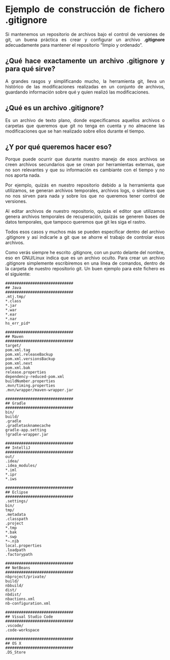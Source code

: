 <div align="justify">
  
# Ejemplo de construcción de fichero .gitignore

  Si mantenemos un repositorio de archivos bajo el control de versiones de git, un buena práctica es crear y configurar un archivo __.gitignore__ adecuadamente para mantener el repositorio “limpio y ordenado”.

## ¿Qué hace exactamente un archivo .gitignore y para qué sirve? 
  
  A grandes rasgos y simplificando mucho, la herramienta git, lleva un histórico de las modificaciones realizadas en un conjunto de archivos, guardando información sobre qué y quien realizó las modificaciones.

## ¿Qué es un archivo .gitignore? 
  
  Es un archivo de texto plano, donde especificamos aquellos archivos o carpetas que queremos que git no tenga en cuenta y no almacene las modificaciones que se han realizado sobre ellos durante el tiempo.

## ¿Y por qué queremos hacer eso?
  
  Porque puede ocurrir que durante nuestro manejo de esos archivos se creen archivos secundarios que se crean por herramientas externas, que no son relevantes y que su información es cambiante con el tiempo y no nos aporta nada.

Por ejemplo, quizás en nuestro repositorio debido a la herramienta que utilizamos, se generan archivos temporales, archivos logs, o similares que no nos sirven para nada y sobre los que no queremos tener control de versiones.

Al editar archivos de nuestro repositorio, quizás el editor que utilizamos genera archivos temporales de recuperación, quizás se generen bases de datos temporales, que tampoco queremos que git les siga el rastro.

Todos esos casos y muchos más se pueden especificar dentro del archivo .gitignore y así indicarle a git que se ahorre el trabajo de controlar esos archivos.

Como verás siempre he escrito .gitignore, con un punto delante del nombre, eso en GNU/Linux indica que es un archivo oculto.
Para crear un archivo .gitignore simplemente escribiremos en una línea de comandos, dentro de la carpeta de nuestro repositorio git. Un buen ejemplo para este fichero es el siguiente:

```console
##############################
## Java
##############################
.mtj.tmp/
*.class
*.jar
*.war
*.ear
*.nar
hs_err_pid*

##############################
## Maven
##############################
target/
pom.xml.tag
pom.xml.releaseBackup
pom.xml.versionsBackup
pom.xml.next
pom.xml.bak
release.properties
dependency-reduced-pom.xml
buildNumber.properties
.mvn/timing.properties
.mvn/wrapper/maven-wrapper.jar

##############################
## Gradle
##############################
bin/
build/
.gradle
.gradletasknamecache
gradle-app.setting
!gradle-wrapper.jar

##############################
## IntelliJ
##############################
out/
.idea/
.idea_modules/
*.iml
*.ipr
*.iws

##############################
## Eclipse
##############################
.settings/
bin/
tmp/
.metadata
.classpath
.project
*.tmp
*.bak
*.swp
*~.nib
local.properties
.loadpath
.factorypath

##############################
## NetBeans
##############################
nbproject/private/
build/
nbbuild/
dist/
nbdist/
nbactions.xml
nb-configuration.xml

##############################
## Visual Studio Code
##############################
.vscode/
.code-workspace

##############################
## OS X
##############################
.DS_Store
```

</div>  
  

